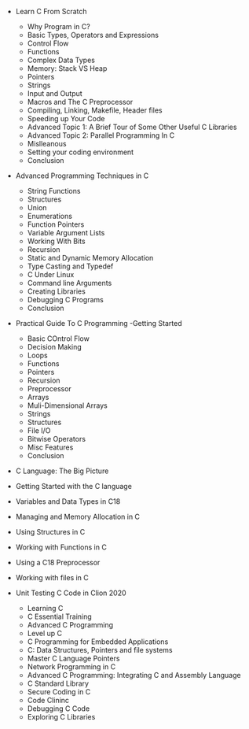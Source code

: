 - Learn C From Scratch 
    - Why Program in C? 
    - Basic Types, Operators and Expressions 
    - Control Flow 
    - Functions 
    - Complex Data Types 
    - Memory: Stack VS Heap 
    - Pointers 
    - Strings 
    - Input and Output 
    - Macros and The C Preprocessor 
    - Compiling, Linking, Makefile, Header files 
    - Speeding up Your Code 
    - Advanced Topic 1: A Brief Tour of Some Other Useful C Libraries 
    - Advanced Topic 2: Parallel Programming In C 
    - Mislleanous 
    - Setting your coding environment 
    - Conclusion
    
- Advanced Programming Techniques in C 
    - String Functions 
    - Structures 
    - Union
    - Enumerations 
    - Function Pointers 
    - Variable Argument Lists 
    - Working With Bits 
    - Recursion
    - Static and Dynamic Memory Allocation
    - Type Casting and Typedef 
    - C Under Linux 
    - Command line Arguments 
    - Creating Libraries 
    - Debugging C Programs 
    - Conclusion

- Practical Guide To C Programming 
    -Getting Started
    - Basic COntrol Flow 
    - Decision Making
    - Loops 
    - Functions 
    - Pointers 
    - Recursion
    - Preprocessor
    - Arrays 
    - Muli-Dimensional Arrays 
    - Strings 
    - Structures 
    - File I/O
    - Bitwise Operators 
    - Misc Features 
    - Conclusion


- C Language: The Big Picture
- Getting Started with the C language 
- Variables and Data Types in C18
- Managing and Memory Allocation in C 
- Using Structures in C 
- Working with Functions in C 
- Using a C18 Preprocessor
- Working with files in C 
- Unit Testing C Code in Clion 2020 


  - Learning C 
  - C Essential Training 
  - Advanced C Programming 
  - Level up C 
  - C Programming for Embedded Applications 
  - C: Data Structures, Pointers and file systems
  - Master C Language Pointers 
  - Network Programming in C 
  - Advanced C Programming: Integrating C and Assembly Language 
  - C Standard Library 
  - Secure Coding in C 
  - Code Clininc 
  - Debugging C Code 
  - Exploring C Libraries 
